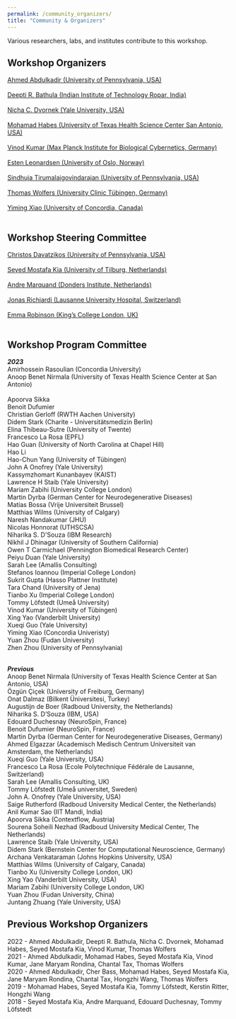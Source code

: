 ```yaml
---
permalink: /community_organizers/
title: "Community & Organizers"
---
```


Various researchers, labs, and institutes contribute to this workshop.

## Workshop Organizers
[Ahmed Abdulkadir (University of Pennsylvania, USA)](https://www.med.upenn.edu/cbica/aibil/ahmeda.html) 
<br>
<br>
[Deepti R. Bathula (Indian Institute of Technology Ropar, India)](https://cse.iitrpr.ac.in/deepti/)
<br>
<br>
[Nicha C. Dvornek (Yale University, USA)](http://www.hellonicha.com)
<br>
<br>
[Mohamad Habes (University of Texas Health Science Center San Antonio, USA)](https://www.nallab.org/pi)
<br>
<br>
[Vinod Kumar (Max Planck Institute for Biological Cybernetics, Germany)](https://www.kyb.tuebingen.mpg.de/person/58996/2549)
<br>
<br>
[Esten Leonardsen (University of Oslo, Norway)]()
<br>
<br>
[Sindhuja Tirumalaigovindarajan (University of Pennsylvania, USA)]()
<br>
<br>
[Thomas Wolfers (University Clinic Tübingen, Germany)](https://mhm-lab.github.io)
<br>
<br>
[Yiming Xiao (University of Concordia, Canada)]()
<br>
<br>

## Workshop Steering Committee
[Christos Davatzikos (University of Pennsylvania, USA)]()
<br>
<br>
[Seyed Mostafa Kia (University of Tilburg, Netherlands)]()
<br>
<br>
[Andre Marquand (Donders Institute, Netherlands)]()
<br>
<br>
[Jonas Richiardi (Lausanne University Hospital, Switzerland)]()
<br>
<br>
[Emma Robinson (King’s College London, UK)]()
<br>
<br>

## Workshop Program Committee 

***2023***
<br>
Amirhossein Rasoulian (Concordia University)
<br>
Anoop Benet Nirmala (University of Texas Health Science Center at San Antonio)	
<br>
Apoorva Sikka
<br>
Benoit Dufumier
<br>
Christian Gerloff (RWTH Aachen University)
<br>
Didem Stark (Charite - Universitätsmedizin Berlin)
<br>
Elina Thibeau-Sutre (University of Twente)
<br>
Francesco La Rosa (EPFL)
<br>
Hao Guan (University of North Carolina at Chapel Hill)
<br>
Hao	Li
<br>
Hao-Chun Yang (University of Tübingen)
<br>
John A Onofrey (Yale University)
<br>
Kassymzhomart	Kunanbayev (KAIST)
<br>
Lawrence H Staib (Yale University)
<br>
Mariam Zabihi (University College London)
<br>
Martin Dyrba (German Center for Neurodegenerative Diseases)
<br>
Matías Bossa (Vrije Universiteit Brussel)
<br>
Matthias Wilms (University of Calgary)
<br>
Naresh Nandakumar (JHU)
<br>
Nicolas Honnorat (UTHSCSA)
<br>
Niharika S. D'Souza (IBM Research)
<br>
Nikhil J Dhinagar (University of Southern California)
<br>
Owen T Carmichael (Pennington Biomedical Research Center)
<br>
Peiyu Duan (Yale University)
<br>
Sarah Lee (Amallis Consulting)
<br>
Stefanos Ioannou (Imperial College London)
<br>
Sukrit Gupta (Hasso Plattner Institute)
<br>
Tara Chand (University of Jena)
<br>
Tianbo Xu (Imperial College London)
<br>
Tommy Löfstedt (Umeå University)
<br>
Vinod Kumar (University of Tübingen)
<br>
Xing Yao (Vanderbilt University)
<br>
Xueqi Guo (Yale University)
<br>
Yiming Xiao (Concordia Univeristy)
<br>
Yuan Zhou (Fudan University)
<br>
Zhen Zhou (University of Pennsylvania)
<br>
<br>

***Previous***
<br>
Anoop Benet Nirmala (University of Texas Health Science Center at San Antonio, USA)
<br>
Özgün Çiçek (University of Freiburg, Germany)
<br>
Onat Dalmaz (Bilkent Üniversitesi, Turkey)
<br>
Augustijn de Boer (Radboud University, the Netherlands)
<br>
Niharika S. D’Souza (IBM, USA)
<br>
Edouard Duchesnay (NeuroSpin, France)
<br>
Benoit Dufumier (NeuroSpin, France)
<br>
Martin Dyrba (German Center for Neurodegenerative Diseases, Germany)
<br>
Ahmed Elgazzar (Academisch Medisch Centrum Universiteit van Amsterdam, the Netherlands)
<br>
Xueqi Guo (Yale University, USA)
<br>
Francesco La Rosa (Ecole Polytechnique Fédérale de Lausanne, Switzerland)
<br>
Sarah Lee (Amallis Consulting, UK)
<br>
Tommy Löfstedt (Umeå universitet, Sweden)
<br>
John A. Onofrey (Yale University, USA)
<br>
Saige Rutherford (Radboud University Medical Center, the Netherlands)
<br>
Anil Kumar Sao (IIT Mandi, India)
<br>
Apoorva Sikka (Contextflow, Austria)
<br>
Sourena Soheili Nezhad (Radboud University Medical Center, The Netherlands)
<br>
Lawrence Staib (Yale University, USA)
<br>
Didem Stark (Bernstein Center for Computational Neuroscience, Germany)
<br>
Archana Venkataraman (Johns Hopkins University, USA)
<br>
Matthias Wilms (University of Calgary, Canada)
<br>
Tianbo Xu (University College London, UK)
<br>
Xing Yao (Vanderbilt University, USA)
<br>
Mariam Zabihi (University College London, UK)
<br>
Yuan Zhou (Fudan University, China)
<br>
Juntang Zhuang (Yale University, USA)
<br>

## Previous Workshop Organizers
2022 - Ahmed Abdulkadir, Deepti R. Bathula, Nicha C. Dvornek, Mohamad Habes, Seyed Mostafa Kia, Vinod Kumar, Thomas Wolfers
<br>
2021 - Ahmed Abdulkadir, Mohamad Habes, Seyed Mostafa Kia, Vinod Kumar, Jane Maryam Rondina, Chantal Tax, Thomas Wolfers
<br>
2020 - Ahmed Abdulkadir, Cher Bass, Mohamad Habes, Seyed Mostafa Kia, Jane Maryam Rondina, Chantal Tax, Hongzhi Wang, Thomas Wolfers
<br>
2019 - Mohamad Habes, Seyed Mostafa Kia, Tommy Löfstedt, Kerstin Ritter, Hongzhi Wang
<br>
2018 - Seyed Mostafa Kia, Andre Marquand, Edouard Duchesnay, Tommy Löfstedt
<br>
